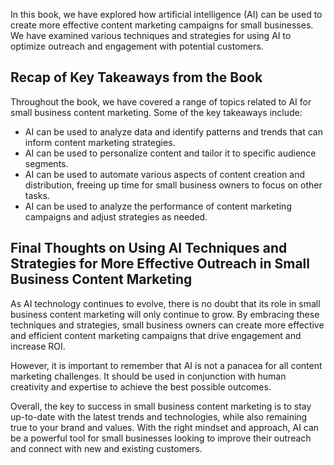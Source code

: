 

In this book, we have explored how artificial intelligence (AI) can be used to create more effective content marketing campaigns for small businesses. We have examined various techniques and strategies for using AI to optimize outreach and engagement with potential customers.

Recap of Key Takeaways from the Book
------------------------------------

Throughout the book, we have covered a range of topics related to AI for small business content marketing. Some of the key takeaways include:

* AI can be used to analyze data and identify patterns and trends that can inform content marketing strategies.
* AI can be used to personalize content and tailor it to specific audience segments.
* AI can be used to automate various aspects of content creation and distribution, freeing up time for small business owners to focus on other tasks.
* AI can be used to analyze the performance of content marketing campaigns and adjust strategies as needed.

Final Thoughts on Using AI Techniques and Strategies for More Effective Outreach in Small Business Content Marketing
--------------------------------------------------------------------------------------------------------------------

As AI technology continues to evolve, there is no doubt that its role in small business content marketing will only continue to grow. By embracing these techniques and strategies, small business owners can create more effective and efficient content marketing campaigns that drive engagement and increase ROI.

However, it is important to remember that AI is not a panacea for all content marketing challenges. It should be used in conjunction with human creativity and expertise to achieve the best possible outcomes.

Overall, the key to success in small business content marketing is to stay up-to-date with the latest trends and technologies, while also remaining true to your brand and values. With the right mindset and approach, AI can be a powerful tool for small businesses looking to improve their outreach and connect with new and existing customers.